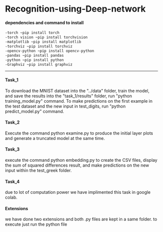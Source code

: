 # Recognition-using-Deep-network

#### dependencies and command to install
```sh
-torch ~pip install torch
-torch vision ~pip install torchvision
-matplotlib ~pip install matplotlib
-torchviz ~pip install torchviz
-opencv-python ~pip install opencv-python
-pandas ~pip install pandas
-python ~pip install python
-Graphviz ~pip install graphviz
```

-------------------------------------------------------------------------------------------
#### Task_1

To download the MNIST dataset into the "../data" folder, train the model, and save the results into the "task_1/results" folder, run "python training_model.py" command. To make predictions on the first example in the test dataset and the new input in test_digits, run "python predict_model.py" command.

#### Task_2

Execute the command python examine.py to produce the initial layer plots and generate a truncated model at the same time.

#### Task_3

execute the command python embedding.py to create the CSV files, display the sum of squared differences result, and make predictions on the new input within the test_greek folder.

#### Task_4

due to lot of computation power we have implimented this task in google colab.

#### Extensions

we have done two extensions and both .py files are kept in a same folder. to execute just run the python file
